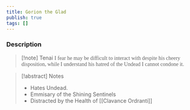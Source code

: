 ```yaml
---
title: Gorion the Glad
publish: true
tags: []
---
```


### Description
> [!note] Tenai
> <span style="font-family: 'Lucida Handwriting'; font-optical-sizing: auto; font-style: normal; word-break: break-word;">I fear he may be difficult to interact with despite his cheery disposition, while I understand his hatred of the Undead I cannot condone it.<span/>

> [!abstract] Notes
> - Hates Undead.
> - Emmisary of the Shining Sentinels
> - Distracted by the Health of [[Clavance Ordranti]]

